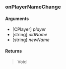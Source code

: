 ### onPlayerNameChange

#### Arguments

- [CPlayer] *player*
- [string] *oldName*
- [string] *newName*

#### Returns
> Void
